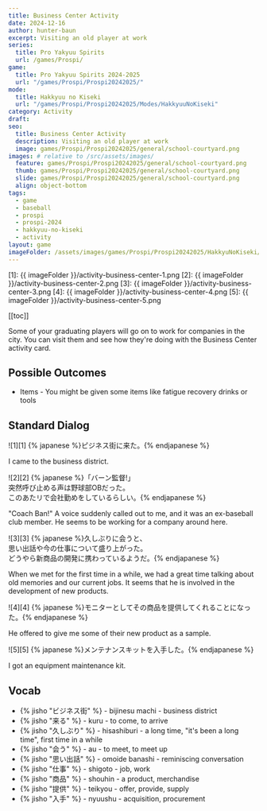 ```yaml
---
title: Business Center Activity
date: 2024-12-16
author: hunter-baun
excerpt: Visiting an old player at work
series:
  title: Pro Yakyuu Spirits
  url: /games/Prospi/
game: 
  title: Pro Yakyuu Spirits 2024-2025
  url: "/games/Prospi/Prospi20242025/"
mode: 
  title: Hakkyuu no Kiseki
  url: "/games/Prospi/Prospi20242025/Modes/HakkyuuNoKiseki"
category: Activity
draft: 
seo:
  title: Business Center Activity
  description: Visiting an old player at work
  image: games/Prospi/Prospi20242025/general/school-courtyard.png
images: # relative to /src/assets/images/
  feature: games/Prospi/Prospi20242025/general/school-courtyard.png
  thumb: games/Prospi/Prospi20242025/general/school-courtyard.png
  slide: games/Prospi/Prospi20242025/general/school-courtyard.png
  align: object-bottom
tags:
  - game
  - baseball
  - prospi
  - prospi-2024
  - hakkyuu-no-kiseki
  - activity
layout: game
imageFolder: /assets/images/games/Prospi/Prospi20242025/HakkyuNoKiseki/Activities/Business-Center
---
```

[1]: {{ imageFolder }}/activity-business-center-1.png
[2]: {{ imageFolder }}/activity-business-center-2.png
[3]: {{ imageFolder }}/activity-business-center-3.png
[4]: {{ imageFolder }}/activity-business-center-4.png
[5]: {{ imageFolder }}/activity-business-center-5.png

[[toc]]
<article class="prose max-w-xl lg:max-w-4xl lg:prose-lg">

Some of your graduating players will go on to work for companies in the city. You can visit them and see how they're doing with the Business Center activity card.

## Possible Outcomes
- Items - You might be given some items like fatigue recovery drinks or tools

## Standard Dialog

![1][1]
{% japanese %}ピジネス街に来た。{% endjapanese %}

I came to the business district.

![2][2]
{% japanese %}「バーン監督!」<br />
突然呼び止める声は野球部OBだった。<br />
このあたリで会社勤めをしているらしい。{% endjapanese %}

"Coach Ban!"
A voice suddenly called out to me, and it was an ex-baseball club member.
He seems to be working for a company around here.

![3][3]
{% japanese %}久しぶりに会うと、<br />
思い出話や今の仕事について盛り上がった。<br />
どうやら新商品の開発に携わっているようだ。{% endjapanese %}

When we met for the first time in a while, we had a great time talking about old memories and our current jobs. It seems that he is involved in the development of new products.

![4][4]
{% japanese %}モニターとしてその商品を提供してくれることになった。{% endjapanese %}

He offered to give me some of their new product as a sample.

![5][5]
{% japanese %}メンテナンスキットを入手した。{% endjapanese %}

I got an equipment maintenance kit.

## Vocab
- {% jisho "ビジネス街" %} - bijinesu machi - business district
- {% jisho "来る" %} - kuru - to come, to arrive
- {% jisho "久しぶり" %} - hisashiburi - a long time, "it's been a long time", first time in a while
- {% jisho "会う" %} - au - to meet, to meet up
- {% jisho "思い出話" %} - omoide banashi - reminiscing conversation
- {% jisho "仕事" %} - shigoto - job, work
- {% jisho "商品" %} - shouhin - a product, merchandise
- {% jisho "提供" %} - teikyou - offer, provide, supply
- {% jisho "入手" %} - nyuushu - acquisition, procurement

</article>